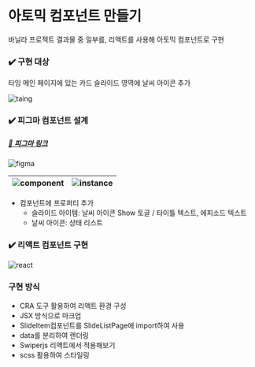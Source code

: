 # 아토믹 컴포넌트 만들기

바닐라 프로젝트 결과물 중 일부를, 리액트를 사용해 아토믹 컴포넌트로 구현

### ✔️ 구현 대상

타잉 메인 페이지에 있는 카드 슬라이드 영역에 날씨 아이콘 추가

<img src="https://github.com/user-attachments/assets/f6bf7e06-da01-4a63-8959-e0a8a4b2bed0" alt="taing">

### ✔️ 피그마 컴포넌트 설계

##### [🔗 피그마 링크](https://www.figma.com/design/vFO7G1b4oyV4zzdZfWF8uK/%5B%EA%B3%BC%EC%A0%9C%5D-%EC%95%84%ED%86%A0%EB%AF%B9-%EC%BB%B4%ED%8F%AC%EB%84%8C%ED%8A%B8?node-id=0-1&t=nHOVsZWX9mQDB1Zw-1)

<img src="https://github.com/user-attachments/assets/897ee31f-a2aa-45b0-a967-4d0a58e5ac5d" alt="figma">

| ![component](https://github.com/user-attachments/assets/804a698a-3d41-44b1-ab4f-5c81a360c665) | ![instance](https://github.com/user-attachments/assets/8459be53-33c3-40be-aa8e-f31e9711bca2) |
| --------------------------------------------------------------------------------------------- | -------------------------------------------------------------------------------------------- |

- 컴포넌트에 프로퍼티 추가
  - 슬라이드 아이템: 날씨 아이콘 Show 토글 / 타이틀 텍스트, 에피소드 텍스트
  - 날씨 아이콘: 상태 리스트

### ✔️ 리액트 컴포넌트 구현

<img src="https://github.com/user-attachments/assets/d46406a2-90ee-4c58-93f7-d5348b70e7f1" alt="react">

### 구현 방식

- CRA 도구 활용하여 리액트 환경 구성
- JSX 방식으로 마크업
- SlideItem컴포넌트를 SlideListPage에 import하여 사용
- data를 분리하여 렌더링
- Swiperjs 리액트에서 적용해보기
- scss 활용하여 스타일링
